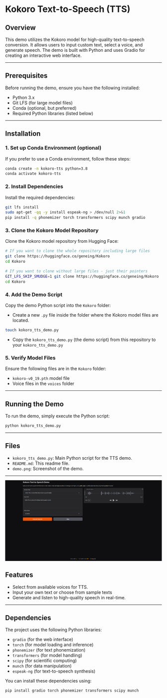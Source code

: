 # Kokoro Text-to-Speech (TTS)

## Overview
This demo utilizes the Kokoro model for high-quality text-to-speech conversion. It allows users to input custom text, select a voice, and generate speech. The demo is built with Python and uses Gradio for creating an interactive web interface.

---

## Prerequisites
Before running the demo, ensure you have the following installed:
- Python 3.x
- Git LFS (for large model files)
- Conda (optional, but preferred)
- Required Python libraries (listed below)

---

## Installation

### 1. Set up Conda Environment (optional)
If you prefer to use a Conda environment, follow these steps:
```bash
conda create -n kokoro-tts python=3.8
conda activate kokoro-tts
```

### 2. Install Dependencies
Install the required dependencies:
```bash
git lfs install
sudo apt-get -qq -y install espeak-ng > /dev/null 2>&1
pip install -q phonemizer torch transformers scipy munch gradio
```
### 3. Clone the Kokoro Model Repository
Clone the Kokoro model repository from Hugging Face:
```bash
# If you want to clone the whole repository including large files
git clone https://huggingface.co/geneing/Kokoro
cd Kokoro
```
```bash
# If you want to clone without large files - just their pointers
GIT_LFS_SKIP_SMUDGE=1 git clone https://huggingface.co/geneing/Kokoro
cd Kokoro
```

### 4. Add the Demo Script
Copy the demo Python script into the `Kokoro` folder:
- Create a new `.py` file inside the folder where the Kokoro model files are located.
```bash
touch kokoro_tts_demo.py
```
- Copy the `kokoro_tts_demo.py` (the demo script) from this repository to your `kokoro_tts_demo.py`

### 5. Verify Model Files
Ensure the following files are in the `Kokoro` folder:
- `kokoro-v0_19.pth` model file
- Voice files in the `voices` folder

---

## Running the Demo

To run the demo, simply execute the Python script:
```python
python kokoro_tts_demo.py
```
---

## Files

- `kokoro_tts_demo.py`: Main Python script for the TTS demo.
- `README.md`: This readme file.
- `demo.png`: Screenshot of the demo.

---

![demo.png](demo.png)

## Features

- Select from available voices for TTS.
- Input your own text or choose from sample texts
- Generate and listen to high-quality speech in real-time.

---

## Dependencies

The project uses the following Python libraries:

- `gradio` (for the web interface)
- `torch` (for model loading and inference)
- `phonemizer` (for text phonemization)
- `transformers` (for model handling)
- `scipy` (for scientific computing)
- `munch` (for data manipulation)
- `espeak-ng` (for text-to-speech synthesis)

You can install these dependencies using:

```bash
pip install gradio torch phonemizer transformers scipy munch
```
